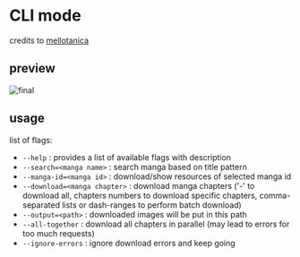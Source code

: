 # CLI mode

credits to [mellotanica](https://github.com/mellotanica)

## preview

![final](https://user-images.githubusercontent.com/77256757/127091031-a52e206c-c6ba-4f00-97b9-f0a30d6a1e93.gif)

## usage

list of flags:

- `--help` : provides a list of available flags with description
- `--search=<manga name>` : search manga based on title pattern
- `--manga-id=<manga id>` : download/show resources of selected manga id
- `--download=<manga chapter>` : download manga chapters ('-' to download all, chapters numbers to download specific chapters, comma-separated lists or dash-ranges to perform batch download)
- `--output=<path>` : downloaded images will be put in this path
- `--all-together` : download all chapters in parallel (may lead to errors for too much requests)
- `--ignore-errors` : ignore download errors and keep going
